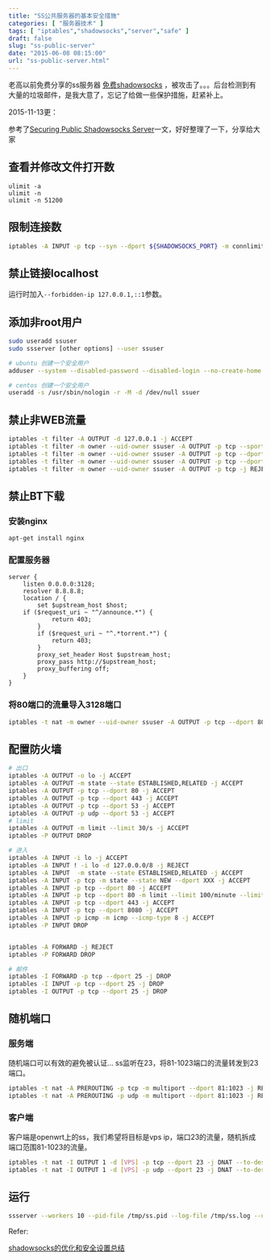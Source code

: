 ```yaml
---
title: "SS公共服务器的基本安全措施"
categories: [ "服务器技术" ]
tags: [ "iptables","shadowsocks","server","safe" ]
draft: false
slug: "ss-public-server"
date: "2015-06-08 08:15:00"
url: "ss-public-server.html"
---
```


老高以前免费分享的ss服务器 [免费shadowsocks][1] ，被攻击了。。。后台检测到有大量的垃圾邮件，是我大意了，忘记了给做一些保护措施，赶紧补上。


<!--more-->



2015-11-13更：

参考了[Securing Public Shadowsocks Server][2]一文，好好整理了一下，分享给大家


## 查看并修改文件打开数

```
ulimit -a
ulimit -n
ulimit -n 51200
```

## 限制连接数

```bash
iptables -A INPUT -p tcp --syn --dport ${SHADOWSOCKS_PORT} -m connlimit --connlimit-above 32 -j REJECT --reject-with tcp-reset
```

## 禁止链接localhost

运行时加入`--forbidden-ip 127.0.0.1,::1`参数。

## 添加非root用户

```bash
sudo useradd ssuser
sudo ssserver [other options] --user ssuser

# ubuntu 创建一个安全用户
adduser --system --disabled-password --disabled-login --no-create-home ssuer

# centos 创建一个安全用户
useradd -s /usr/sbin/nologin -r -M -d /dev/null ssuer
```

## 禁止非WEB流量

```bash
iptables -t filter -A OUTPUT -d 127.0.0.1 -j ACCEPT
iptables -t filter -m owner --uid-owner ssuser -A OUTPUT -p tcp --sport 1080 -j ACCEPT
iptables -t filter -m owner --uid-owner ssuser -A OUTPUT -p tcp --dport 80 -j ACCEPT
iptables -t filter -m owner --uid-owner ssuser -A OUTPUT -p tcp --dport 443 -j ACCEPT
iptables -t filter -m owner --uid-owner ssuser -A OUTPUT -p tcp -j REJECT --reject-with tcp-reset
```

## 禁止BT下载

### 安装nginx

```
apt-get install nginx
```

### 配置服务器

```nginx
server {
    listen 0.0.0.0:3128;
    resolver 8.8.8.8;
    location / {
        set $upstream_host $host;
    if ($request_uri ~ "^/announce.*") {
            return 403;
        }
        if ($request_uri ~ "^.*torrent.*") {
            return 403;
        }
        proxy_set_header Host $upstream_host;
        proxy_pass http://$upstream_host;
        proxy_buffering off;
    }
}
```

### 将80端口的流量导入3128端口

```bash
iptables -t nat -m owner --uid-owner ssuser -A OUTPUT -p tcp --dport 80 -j REDIRECT --to-port 3128
```

## 配置防火墙

```bash
# 出口
iptables -A OUTPUT -o lo -j ACCEPT
iptables -A OUTPUT -m state --state ESTABLISHED,RELATED -j ACCEPT
iptables -A OUTPUT -p tcp --dport 80 -j ACCEPT
iptables -A OUTPUT -p tcp --dport 443 -j ACCEPT
iptables -A OUTPUT -p tcp --dport 53 -j ACCEPT
iptables -A OUTPUT -p udp --dport 53 -j ACCEPT
# limit
iptables -A OUTPUT -m limit --limit 30/s -j ACCEPT
iptables -P OUTPUT DROP

# 进入
iptables -A INPUT -i lo -j ACCEPT
iptables -A INPUT ! -i lo -d 127.0.0.0/8 -j REJECT
iptables -A INPUT  -m state --state ESTABLISHED,RELATED -j ACCEPT
iptables -A INPUT -p tcp -m state --state NEW --dport XXX -j ACCEPT
iptables -A INPUT -p tcp --dport 80 -j ACCEPT
iptables -A INPUT -p tcp --dport 80 -m limit --limit 100/minute --limit-burst 100 -j ACCEPT
iptables -A INPUT -p tcp --dport 443 -j ACCEPT
iptables -A INPUT -p tcp --dport 8080 -j ACCEPT
iptables -A INPUT -p icmp -m icmp --icmp-type 8 -j ACCEPT
iptables -P INPUT DROP


iptables -A FORWARD -j REJECT
iptables -P FORWARD DROP

# 邮件
iptables -I FORWARD -p tcp --dport 25 -j DROP
iptables -I INPUT -p tcp --dport 25 -j DROP
iptables -I OUTPUT -p tcp --dport 25 -j DROP
```


## 随机端口

### 服务端

随机端口可以有效的避免被认证...
ss监听在23，将81-1023端口的流量转发到23端口。

```bash
iptables -t nat -A PREROUTING -p tcp -m multiport --dport 81:1023 -j REDIRECT --to-ports 23
iptables -t nat -A PREROUTING -p udp -m multiport --dport 81:1023 -j REDIRECT --to-ports 23
```

### 客户端

客户端是openwrt上的ss，我们希望将目标是vps ip，端口23的流量，随机拆成端口范围81-1023的流量。

```bash
iptables -t nat -I OUTPUT 1 -d [VPS] -p tcp --dport 23 -j DNAT --to-destination [VPS]:81-1023 --random
iptables -t nat -I OUTPUT 1 -d [VPS] -p udp --dport 23 -j DNAT --to-destination [VPS]:81-1023 --random
```


## 运行

```bash
ssserver --workers 10 --pid-file /tmp/ss.pid --log-file /tmp/ss.log --user nobody -c /root/config.json -v --forbidden-ip 127.0.0.1,::1 -d start
```




Refer:



[shadowsocks的优化和安全设置总结][3]


  [1]: https://blog.phpgao.com/try_shadowsocks_via_qrcode.html
  [2]: https://github.com/shadowsocks/shadowsocks/wiki/Securing-Public-Shadowsocks-Server
  [3]: https://blog.liantian.me/2015/01/27/shadowsocks%E7%9A%84%E4%BC%98%E5%8C%96%E5%92%8C%E5%AE%89%E5%85%A8%E8%AE%BE%E7%BD%AE%E6%80%BB%E7%BB%93/